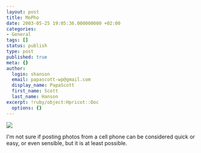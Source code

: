 ```yaml
---
layout: post
title: MoPho
date: 2003-05-25 19:05:36.000000000 +02:00
categories:
- General
tags: []
status: publish
type: post
published: true
meta: {}
author:
  login: shanson
  email: papascott-wp@gmail.com
  display_name: PapaScott
  first_name: Scott
  last_name: Hanson
excerpt: !ruby/object:Hpricot::Doc
  options: {}
---
```

<p><img src="http://www.papascott.de/fotos/200305251959dbdf27ea.jpeg" /></p>
<p>I'm not sure if posting photos from a cell phone can be considered quick or easy, or even sensible, but it is at least possible.</p>
